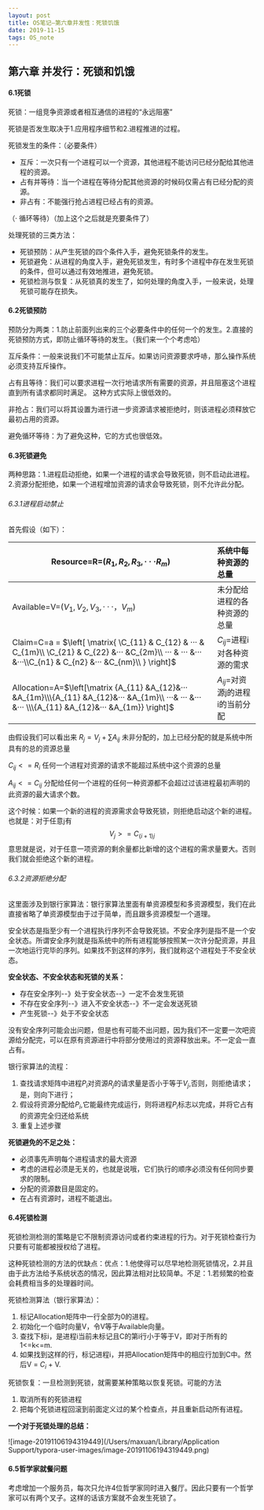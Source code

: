 ```yaml
---
layout: post
title: OS笔记—第六章并发性：死锁饥饿
date: 2019-11-15
tags: OS_note
---
```


## 第六章 并发行：死锁和饥饿

#### 6.1死锁

死锁：一组竞争资源或者相互通信的进程的“永远阻塞”

死锁是否发生取决于1.应用程序细节和2.进程推进的过程。

死锁发生的条件：（必要条件）

- 互斥：一次只有一个进程可以一个资源，其他进程不能访问已经分配给其他进程的资源。
- 占有并等待：当一个进程在等待分配其他资源的时候码仅需占有已经分配的资源。
- 非占有：不能强行抢占进程已经占有的资源。

（· 循环等待）（加上这个之后就是充要条件了）

处理死锁的三类方法：

- 死锁预防：从产生死锁的四个条件入手，避免死锁条件的发生。
- 死锁避免：从进程的角度入手，避免死锁发生，有时多个进程中存在发生死锁的条件，但可以通过有效地推进，避免死锁。
- 死锁检测与恢复：从死锁真的发生了，如何处理的角度入手，一般来说，处理死锁可能存在损失。

#### 6.2死锁预防

预防分为两类：1.防止前面列出来的三个必要条件中的任何一个的发生。2.直接的死锁预防方式，即防止循环等待的发生。（我们来一个个考虑哈）

互斥条件：一般来说我们不可能禁止互斥。如果访问资源要求呼哧，那么操作系统必须支持互斥操作。

占有且等待：我们可以要求进程一次行地请求所有需要的资源，并且阻塞这个进程直到所有请求都同时满足。 这种方式实际上很低效的。

非抢占：我们可以将其设置为进行进一步资源请求被拒绝时，则该进程必须释放它最初占用的资源。

避免循环等待：为了避免这种，它的方式也很低效。

#### 6.3死锁避免

两种思路：1.进程启动拒绝，如果一个进程的请求会导致死锁，则不启动此进程。2.资源分配拒绝，如果一个进程增加资源的请求会导致死锁，则不允许此分配。

###### 6.3.1进程启动禁止

首先假设（如下）：

| Resource=R=($R_1,R_2,R_3,···R_m$)                            | 系统中每种资源的总量              |
| ------------------------------------------------------------ | :-------------------------------- |
| Available=V=($V_1,V_2,V_3,···，V_m$)                         | 未分配给进程的各种资源的总量      |
| Claim=C=a = $\left[ \matrix{  \C_{11} & C_{12} & ··· & C_{1m}\\  \C_{21} & C_{22} &··· &C_{2m}\\ ··· & ··· &··· &···\\C_{n1} & C_{n2} &··· &C_{nm}\\ } \right]$ | $C_{ij}$=进程i对各种资源的需求    |
| Allocation=A=$\left[\matrix {A_{11} &A_{12}&··· &A_{1m}\\\{A_{11} &A_{12}&··· &A_{1m}\\ ···& ··· &··· &··· \\\{A_{11} &A_{12}&··· &A_{1m}} \right]$ | $A_{ij}$=对资源j的进程i的当前分配 |

由假设我们可以看出来
$R_j = V_j + \sum{A_{ij}}$ 未非分配的，加上已经分配的就是系统中所具有的总的资源总量

$C_{ij} <= R_i$    任何一个进程对资源的请求不能超过系统中这个资源的总量

$A_{ij} <= C_{ij}$   分配给任何一个进程的任何一种资源都不会超过过该进程最初声明的此资源的最大请求个数。

这个时候：如果一个新的进程的资源需求会导致死锁，则拒绝启动这个新的进程。也就是：对于任意j有
$$
V_j  >=  C_{(i+1)j}
$$
意思就是说，对于任意一项资源的剩余量都比新增的这个进程的需求量要大。否则我们就会拒绝这个新的进程。

###### 6.3.2资源拒绝分配

这里面涉及到银行家算法：银行家算法里面有单资源模型和多资源模型，我们在此直接省略了单资源模型由于过于简单，而且跟多资源模型一个道理。

安全状态是指至少有一个进程执行序列不会导致死锁。不安全序列是指不是一个安全状态。所谓安全序列就是指系统中的所有进程能够按照某一次许分配资源，并且一次地运行完毕的序列。如果找不到这样的序列，我们就称这个进程处于不安全状态。

**安全状态、不安全状态和死锁的关系：**

- 存在安全序列--》处于安全状态--》一定不会发生死锁
- 不存在安全序列--》进入不安全状态--》不一定会发送死锁
- 产生死锁--》处于不安全状态

没有安全序列可能会出问题，但是也有可能不出问题，因为我们不一定要一次吧资源给分配完，可以在原有资源进行中将部分使用过的资源释放出来。不一定会一直占有。

银行家算法的流程：

1. 查找请求矩阵中进程$P_i$对资源$R_j$的请求量是否小于等于$V_j$,否则，则拒绝请求；是，则向下进行；
2. 假设将资源分配给$P_i$,它能最终完成运行，则将进程$P_i$标志以完成，并将它占有的资源完全归还给系统
3. 重复上述步骤

**死锁避免的不足之处：**

- 必须事先声明每个进程请求的最大资源
- 考虑的进程必须是无关的，也就是说哦，它们执行的顺序必须没有任何同步要求的限制。
- 分配的资源数目是固定的。
- 在占有资源时，进程不能退出。

#### 6.4死锁检测

死锁检测检测的策略是它不限制资源访问或者约束进程的行为。对于死锁检查行为只要有可能都被授权给了进程。

这种死锁检测的方法的优缺点：优点：1.他使得可以尽早地检测死锁情况，2.并且由于此方法给予系统状态的情况，因此算法相对比较简单。不足：1.若频繁的检查会耗费相当多的处理器时间。

死锁检测算法（银行家算法）：

1. 标记Allocation矩阵中一行全部为0的进程。
2. 初始化一个临时向量V，令V等于Available向量。
3. 查找下标i，是进程i当前未标记且C的第i行小于等于V，即对于所有的1<=k<=m.
4. 如果找到这样的行，标记进程i，并把Allocation矩阵中的相应行加到C中。然后V = $C_i$ + V.

死锁恢复：一旦检测到死锁，就需要某种策略以恢复死锁。可能的方法

1. 取消所有的死锁进程
2. 把每个死锁进程回滚到前面定义过的某个检查点，并且重新启动所有进程。

**一个对于死锁处理的总结：**

![image-20191106194319449](/Users/maxuan/Library/Application Support/typora-user-images/image-20191106194319449.png)

#### 6.5哲学家就餐问题

考虑增加一个服务员，每次只允许4位哲学家同时进入餐厅。因此只要有一个哲学家可以有两个叉子。这样的话该方案就不会发生死锁了。


